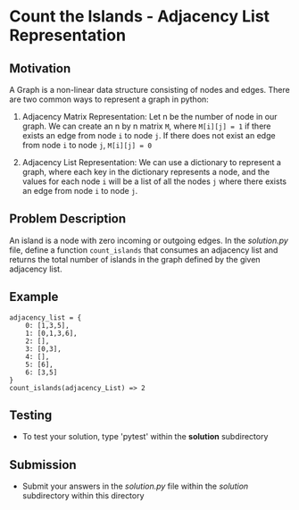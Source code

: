 # Count the Islands - Adjacency List Representation

## Motivation
A Graph is a non-linear data structure consisting of nodes and edges. 
There are two common ways to represent a graph in python:

1. Adjacency Matrix Representation:
    Let n be the number of node in our graph.
    We can create an n by n matrix `M`, where `M[i][j] = 1` if there exists an edge from node `i` to node `j`. If there does not exist an edge from node `i` to node `j`, `M[i][j] = 0`

2. Adjacency List Representation:
    We can use a dictionary to represent a graph, where each key in the dictionary represents a node, and the values for each node `i` will be a list of all the nodes `j` where there exists an edge from node `i` to node `j`.
    
## Problem Description
An island is a node with zero incoming or outgoing edges.
In the *solution.py* file, define a function `count_islands` that consumes an adjacency list and returns the total
number of islands in the graph defined by the given adjacency list.

## Example
```
adjacency_list = {
    0: [1,3,5],
    1: [0,1,3,6],
    2: [],
    3: [0,3],
    4: [],
    5: [6],
    6: [3,5]
}
count_islands(adjacency_List) => 2
```


## Testing
* To test your solution, type 'pytest' within the **solution** subdirectory

## Submission
* Submit your answers in the *solution.py* file within the *solution* subdirectory within this directory
